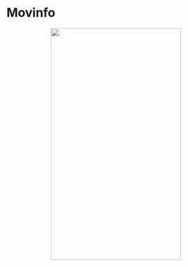 # Movinfo

<p align="center">
  <img width="300" height="534" src="https://media.giphy.com/media/co5POrpF8K1FF8Bgi0/giphy.gif" >
  <br><br>
</p>

